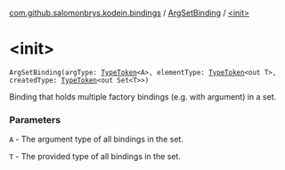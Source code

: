 [com.github.salomonbrys.kodein.bindings](../index.md) / [ArgSetBinding](index.md) / [&lt;init&gt;](.)

# &lt;init&gt;

`ArgSetBinding(argType: `[`TypeToken`](../../com.github.salomonbrys.kodein/-type-token/index.md)`<A>, elementType: `[`TypeToken`](../../com.github.salomonbrys.kodein/-type-token/index.md)`<out T>, createdType: `[`TypeToken`](../../com.github.salomonbrys.kodein/-type-token/index.md)`<out Set<T>>)`

Binding that holds multiple factory bindings (e.g. with argument) in a set.

### Parameters

`A` - The argument type of all bindings in the set.

`T` - The provided type of all bindings in the set.